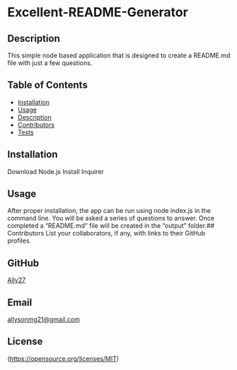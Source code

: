 # Excellent-README-Generator

## Description
This simple node based application that is designed to create a README.md file with just a few questions.

## Table of Contents
* [Installation](#installation)
* [Usage](#usage)
* [Description](#description)
* [Contributors](#contributors)
* [Tests](#tests)

## Installation
Download Node.js
Install Inquirer
## Usage 
After proper installation, the app can be run using node index.js in the command line. You will be asked a series of questions to answer. Once completed a “README.md” file will be created in the “output” folder.## Contributors 
List your collaborators, if any, with links to their GitHub profiles.
## GitHub 
 [Ally27](https://github.com/Ally27) 
## Email 
allysonmg21@gmail.com
## License  
(https://opensource.org/licenses/MIT)

